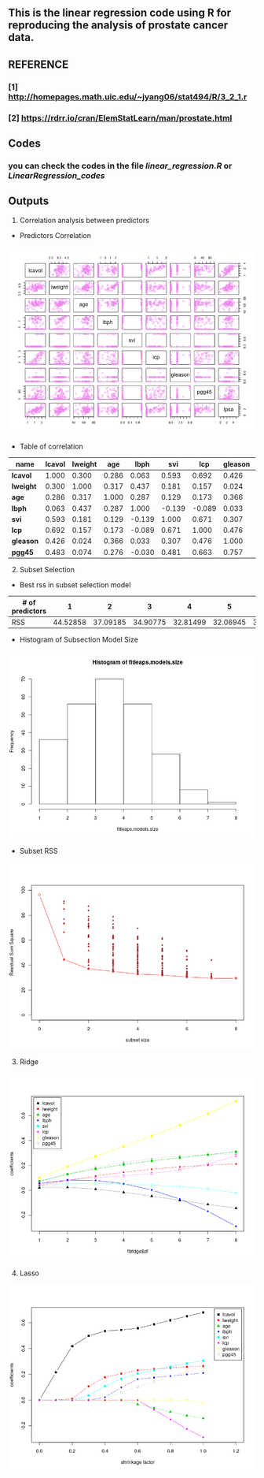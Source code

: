 ## This is the linear regression code using R for reproducing the analysis of prostate cancer data. 
## REFERENCE
### [1] http://homepages.math.uic.edu/~jyang06/stat494/R/3_2_1.r
### [2] https://rdrr.io/cran/ElemStatLearn/man/prostate.html
## Codes
### you can check the codes in the file _linear_regression.R_ or _LinearRegression_codes_
## Outputs

1. Correlation analysis between predictors

* Predictors Correlation 

![Predictors Correlation](https://github.com/ydcnanhe/Statistic-ML-Homework/blob/master/Homework_1/Correlation.png?raw=true)

* Table of correlation

| name | lcavol | lweight | age | lbph | svi | lcp | gleason | pgg45 |
| --- | --- | --- | --- | --- | --- | --- | --- | --- |
| **lcavol**  |  1.000 | 0.300 | 0.286 | 0.063  | 0.593 |  0.692 | 0.426 | 0.483 |
| **lweight** | 0.300  | 1.000 | 0.317 | 0.437  | 0.181 | 0.157 | 0.024 | 0.074 |
| **age**     | 0.286  | 0.317 | 1.000 | 0.287  | 0.129 | 0.173 | 0.366 | 0.276 |
| **lbph**    | 0.063  | 0.437 | 0.287 | 1.000 | -0.139 | -0.089 | 0.033 | -0.030 |
| **svi**     | 0.593  | 0.181 | 0.129 | -0.139 | 1.000 | 0.671 | 0.307 | 0.481 |
| **lcp**     | 0.692  | 0.157 | 0.173 | -0.089 | 0.671 | 1.000 | 0.476 | 0.663 |
| **gleason** | 0.426  | 0.024 | 0.366 | 0.033 | 0.307 | 0.476 | 1.000 | 0.757 |
| **pgg45**   | 0.483  | 0.074 | 0.276 | -0.030 | 0.481 | 0.663 | 0.757 | 1.000 |

2. Subset Selection

* Best rss in subset selection model

|# of predictors|1|2|3|4|5|6|7|8|
| --- | --- | --- | --- | --- | --- | --- | --- | --- |
| RSS | 44.52858 | 37.09185 | 34.90775 | 32.81499 | 32.06945 | 30.53978 | 29.43730 | 29.42638 | 

* Histogram of Subsection Model Size

![Histogram of Subsection Model Size](https://github.com/ydcnanhe/Statistic-ML-Homework/blob/master/Homework_1/HistLeapsModelSize.png?raw=true)

* Subset RSS

![Subset RSS](https://github.com/ydcnanhe/Statistic-ML-Homework/blob/master/Homework_1/subsetRSS.png?raw=true)

3. Ridge

![Ridge](https://github.com/ydcnanhe/Statistic-ML-Homework/blob/master/Homework_1/Ridge.png?raw=true)

4. Lasso

![Lasso](https://github.com/ydcnanhe/Statistic-ML-Homework/blob/master/Homework_1/Lasso.png?raw=true)
